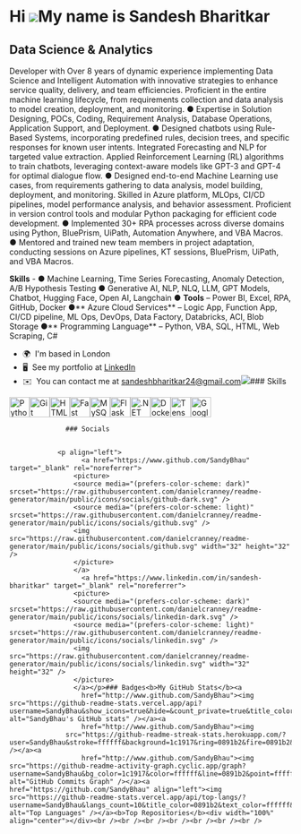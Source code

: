 Hi ![](https://user-images.githubusercontent.com/18350557/176309783-0785949b-9127-417c-8b55-ab5a4333674e.gif)My name is Sandesh Bharitkar
=========================================================================================================================================

Data Science & Analytics
------------------------

Developer with Over 8 years of dynamic experience implementing Data Science and Intelligent Automation with innovative strategies to enhance service quality, delivery, and team efficiencies. Proficient in the entire machine learning lifecycle, from requirements collection and data analysis to model creation, deployment, and monitoring. 
● Expertise in Solution Designing, POCs, Coding, Requirement Analysis, Database Operations, Application Support, and Deployment. 
● Designed chatbots using Rule-Based Systems, incorporating predefined rules, decision trees, and specific responses for known user intents. Integrated Forecasting and NLP for targeted value extraction. Applied Reinforcement Learning (RL) algorithms to train chatbots, leveraging context-aware models like GPT-3 and GPT-4 for optimal dialogue flow. 
● Designed end-to-end Machine Learning use cases, from requirements gathering to data analysis, model building, deployment, and monitoring. Skilled in Azure platform, MLOps, CI/CD pipelines, model performance analysis, and behavior assessment. Proficient in version control tools and modular Python packaging for efficient code development. 
● Implemented 30+ RPA processes across diverse domains using Python, BluePrism, UiPath, Automation Anywhere, and VBA Macros. 
● Mentored and trained new team members in project adaptation, conducting sessions on Azure pipelines, KT sessions, BluePrism, UiPath, and VBA Macros. 

**Skills** - 
● Machine Learning, Time Series Forecasting, Anomaly Detection, A/B Hypothesis Testing 
● Generative AI, NLP, NLQ, LLM, GPT Models, Chatbot, Hugging Face, Open AI, Langchain 
● **Tools** – Power BI, Excel, RPA, GitHub, Docker 
●** Azure Cloud Services** – Logic App, Function App, CI/CD pipeline, ML Ops, DevOps, Data Factory, Databricks, ACI, Blob Storage
●** Programming Language** – Python, VBA, SQL, HTML, Web Scraping, C#

*   🌍  I'm based in London
*   🖥️  See my portfolio at [LinkedIn](http://www.linkedin.com/in/sandesh-bharitkar/)
*   ✉️  You can contact me at [sandeshbharitkar24@gmail.com](mailto:sandeshbharitkar24@gmail.com)<a href="https://www.github.com/SandyBhau" target="_blank" rel="noreferrer"><img
                  src="https://img.shields.io/github/followers/SandyBhau?logo=github&style=for-the-badge&color=0891b2&labelColor=1c1917" /></a>### Skills 
<p align="left">
<a href="https://www.python.org/" target="_blank" rel="noreferrer"><img src="https://raw.githubusercontent.com/danielcranney/readme-generator/main/public/icons/skills/python-colored.svg" width="36" height="36" alt="Python" /></a><a href="https://git-scm.com/" target="_blank" rel="noreferrer"><img src="https://raw.githubusercontent.com/danielcranney/readme-generator/main/public/icons/skills/git-colored.svg" width="36" height="36" alt="Git" /></a><a href="https://developer.mozilla.org/en-US/docs/Glossary/HTML5" target="_blank" rel="noreferrer"><img src="https://raw.githubusercontent.com/danielcranney/readme-generator/main/public/icons/skills/html5-colored.svg" width="36" height="36" alt="HTML5" /></a><a href="https://fastapi.tiangolo.com/" target="_blank" rel="noreferrer"><img src="https://raw.githubusercontent.com/danielcranney/readme-generator/main/public/icons/skills/fastapi-colored.svg" width="36" height="36" alt="Fast API" /></a><a href="https://www.mysql.com/" target="_blank" rel="noreferrer"><img src="https://raw.githubusercontent.com/danielcranney/readme-generator/main/public/icons/skills/mysql-colored.svg" width="36" height="36" alt="MySQL" /></a><a href="https://flask.palletsprojects.com/en/2.0.x/" target="_blank" rel="noreferrer"><img src="https://raw.githubusercontent.com/danielcranney/readme-generator/main/public/icons/skills/flask-colored-dark.svg" width="36" height="36" alt="Flask" /></a><a href="https://dotnet.microsoft.com/en-us/" target="_blank" rel="noreferrer"><img src="https://raw.githubusercontent.com/danielcranney/readme-generator/main/public/icons/skills/dot-net-colored.svg" width="36" height="36" alt=".NET" /></a><a href="https://www.docker.com/" target="_blank" rel="noreferrer"><img src="https://raw.githubusercontent.com/danielcranney/readme-generator/main/public/icons/skills/docker-colored.svg" width="36" height="36" alt="Docker" /></a><a href="https://www.tensorflow.org/" target="_blank" rel="noreferrer"><img src="https://raw.githubusercontent.com/danielcranney/readme-generator/main/public/icons/skills/tensorflow-colored.svg" width="36" height="36" alt="TensorFlow" /></a><a href="https://cloud.google.com/" target="_blank" rel="noreferrer"><img src="https://raw.githubusercontent.com/danielcranney/readme-generator/main/public/icons/skills/googlecloud-colored.svg" width="36" height="36" alt="Google Cloud" /></a>
                    </p>
                    
                  ### Socials
                  
                  
                <p align="left">
                      <a href="https://www.github.com/SandyBhau" target="_blank" rel="noreferrer">
                    <picture>
                    <source media="(prefers-color-scheme: dark)" srcset="https://raw.githubusercontent.com/danielcranney/readme-generator/main/public/icons/socials/github-dark.svg" />
                    <source media="(prefers-color-scheme: light)" srcset="https://raw.githubusercontent.com/danielcranney/readme-generator/main/public/icons/socials/github.svg" />
                    <img src="https://raw.githubusercontent.com/danielcranney/readme-generator/main/public/icons/socials/github.svg" width="32" height="32" />
                    </picture>
                    </a>
                      <a href="https://www.linkedin.com/in/sandesh-bharitkar" target="_blank" rel="noreferrer">
                    <picture>
                    <source media="(prefers-color-scheme: dark)" srcset="https://raw.githubusercontent.com/danielcranney/readme-generator/main/public/icons/socials/linkedin-dark.svg" />
                    <source media="(prefers-color-scheme: light)" srcset="https://raw.githubusercontent.com/danielcranney/readme-generator/main/public/icons/socials/linkedin.svg" />
                    <img src="https://raw.githubusercontent.com/danielcranney/readme-generator/main/public/icons/socials/linkedin.svg" width="32" height="32" />
                    </picture>
                    </a></p>### Badges<b>My GitHub Stats</b><a
                      href="http://www.github.com/SandyBhau"><img src="https://github-readme-stats.vercel.app/api?username=SandyBhau&show_icons=true&hide=&count_private=true&title_color=0891b2&text_color=ffffff&icon_color=0891b2&bg_color=1c1917&hide_border=true&show_icons=true" alt="SandyBhau's GitHub stats" /></a><a
                      href="http://www.github.com/SandyBhau"><img
                  src="https://github-readme-streak-stats.herokuapp.com/?user=SandyBhau&stroke=ffffff&background=1c1917&ring=0891b2&fire=0891b2&currStreakNum=ffffff&currStreakLabel=0891b2&sideNums=ffffff&sideLabels=ffffff&dates=ffffff&hide_border=true" /></a><a
                      href="http://www.github.com/SandyBhau"><img src="https://github-readme-activity-graph.cyclic.app/graph?username=SandyBhau&bg_color=1c1917&color=ffffff&line=0891b2&point=ffffff&area_color=1c1917&area=true&hide_border=true&custom_title=GitHub%20Commits%20Graph" alt="GitHub Commits Graph" /></a><a href="https://github.com/SandyBhau" align="left"><img src="https://github-readme-stats.vercel.app/api/top-langs/?username=SandyBhau&langs_count=10&title_color=0891b2&text_color=ffffff&icon_color=0891b2&bg_color=1c1917&hide_border=true&locale=en&custom_title=Top%20%Languages" alt="Top Languages" /></a><b>Top Repositories</b><div width="100%" align="center"></div><br /><br /><br /><br /><br /><br /><br />
